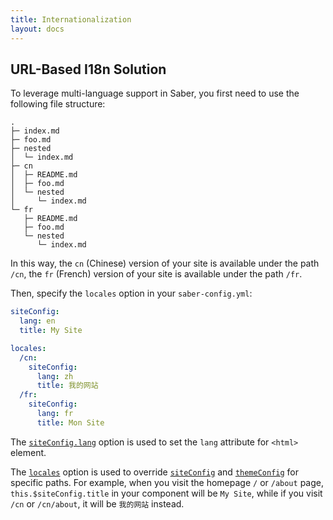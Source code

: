 ```yaml
---
title: Internationalization
layout: docs
---
```


## URL-Based I18n Solution

To leverage multi-language support in Saber, you first need to use the following file structure: 

```
.
├─ index.md
├─ foo.md
├─ nested
│  └─ index.md
├─ cn
│  ├─ README.md
│  ├─ foo.md
│  └─ nested
│     └─ index.md
└─ fr
   ├─ README.md
   ├─ foo.md
   └─ nested
      └─ index.md
```

In this way, the `cn` (Chinese) version of your site is available under the path `/cn`, the `fr` (French) version of your site is available under the path `/fr`.

Then, specify the `locales` option in your `saber-config.yml`:

```yaml
siteConfig:
  lang: en
  title: My Site

locales:
  /cn:
    siteConfig:
      lang: zh
      title: 我的网站
  /fr:
    siteConfig:
      lang: fr
      title: Mon Site
```

The [`siteConfig.lang`](saber-config.md#lang) option is used to set the `lang` attribute for `<html>` element.

The [`locales`](saber-config.md#locales) option is used to override [`siteConfig`](saber-config.md#siteconfig) and [`themeConfig`](saber-config.md#themeconfig) for specific paths. For example, when you visit the homepage `/` or `/about` page, `this.$siteConfig.title` in your component will be `My Site`, while if you visit `/cn` or `/cn/about`, it will be `我的网站` instead.
